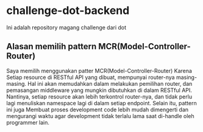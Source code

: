 # challenge-dot-backend
Ini adalah repository magang challenge dari dot


## Alasan memilih pattern MCR(Model-Controller-Router)
Saya memilih menggunakan patter MCR(Model-Controller-Router) Karena Setiap resource di RESTful API yang dibuat, mempunyai router-nya masing-masing. 
Hal ini akan memudahkan dalam melakukan pemilihan router, dan pemasangan middleware yang mungkin dibutuhkan di dalam RESTful API. 
Nantinya, setiap resource akan lebih terkontrol router-nya, dan tidak perlu lagi menuliskan namespace lagi di dalam setiap endpoint.
Selain itu, pattern ini juga Membuat proses development code lebih mudah dimengerti dan mengurangi waktu agar development tidak terlalu lama saat di-handle oleh programmer lain.
